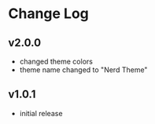 # Change Log

## v2.0.0

- changed theme colors
- theme name changed to "Nerd Theme"

## v1.0.1

- initial release
